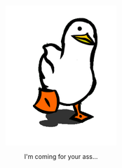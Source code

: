 <div align="center">
   <img src="media/duckduck.gif" width="50%" align="start" />
   <p>I'm coming for your ass...</p>
</div>
